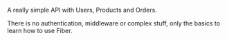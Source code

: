 A really simple API with Users, Products and Orders.

There is no authentication, middleware or complex stuff, only the basics to learn how to use Fiber.
